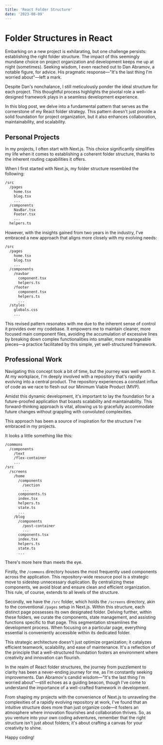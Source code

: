 ```yaml
---
title: 'React Folder Structure'
date: '2023-08-09'
---
```


# Folder Structures in React
Embarking on a new project is exhilarating, but one challenge persists: establishing
the right folder structure. The impact of this seemingly mundane choice on project 
organization and development keeps me up at night (sometimes). Seeking wisdom, I even reached out to Dan
Abramov, a notable figure, for advice. His pragmatic response—"It's the last thing 
I'm worried about"—left a mark.

Despite Dan's nonchalance, I still meticulously ponder the ideal structure for each
project. This thoughtful process highlights the pivotal role a well-designed 
framework plays in a seamless development experience.

In this blog post, we delve into a fundamental pattern that serves as the cornerstone
of my React folder strategy. This pattern doesn't just provide a solid foundation for
project organization, but it also enhances collaboration, maintainability, and
scalability.

## Personal Projects
In my projects, I often start with Next.js. This choice significantly simplifies
my life when it comes to establishing a coherent folder structure, thanks to the
inherent routing capabilities it offers.

When I first started with Next.js, my folder structure resembled the following:
```md
/src
  /pages
    home.tsx
    blog.tsx
    ...
  /components
    NavBar.tsx
    Footer.tsx
    ...
  helpers.ts
``````

However, with the insights gained from two years in the industry, I've embraced a
new approach that aligns more closely with my evolving needs:
```md
/src
  /pages
    home.tsx
    blog.tsx
    ...
  /components
    /navbar
      component.tsx
      helpers.ts
    /footer
      component.tsx
      helpers.ts
      ...
  /styles
    globals.css
    ...
```
This revised pattern resonates with me due to the inherent sense of control it
provides over my codebase. It empowers me to maintain cleaner, more focused main
component files, avoiding the accumulation of excessive lines by breaking down
complex functionalities into smaller, more manageable pieces—a practice facilitated
by this simple, yet well-structured framework.

## Professional Work
Navigating this concept took a bit of time, but the journey was well worth it. At my
workplace, I'm deeply involved with a repository that's rapidly evolving into a
central product. The repository experiences a constant influx of code as we race to
flesh out our Minimum Viable Product (MVP).

Amidst this dynamic development, it's important to lay the foundation for a
future-proofed application that boasts scalability and maintainability. This
forward-thinking approach is vital, allowing us to gracefully accommodate future
changes without grappling with convoluted complexities.

This approach has been a source of inspiration for the structure I've embraced in
my projects.

It looks a little something like this:
```md
/commons
  /components
    /text
    /flex-container
    ...
/src
  /screens
    /home
      /components
        /section
        ...
      components.ts
      index.tsx
      helpers.ts
      state.ts
      ...
    /blog
      /components
        /post-container
        ...
      components.tsx
      index.tsx
      helpers.ts
      state.ts
      ...
``````
There's more here than meets the eye.

Firstly, the `/commons` directory houses the most frequently used components across the
application. This repository-wide resource pool is a strategic move to sidestep
unnecessary duplication. By centralizing these components, we avoid bloat and ensure
clean and efficient organization. This rule, of course, extends to all levels of the structure.

Secondly, we have the `/src` folder, which holds the `/screens` directory, akin to the
conventional `/pages` setup in Next.js. Within this structure, each distinct page
possesses its own designated folder. Delving further, within these folders, we curate
the components, state management, and assisting functions specific to that page. This
segmentation streamlines the development process. When focusing on a particular page,
everything essential is conveniently accessible within its dedicated folder.

This strategic architecture doesn't just optimize organization; it catalyzes efficient
teamwork, scalability, and ease of maintenance. It's a reflection of the principle
that a well-structured foundation fosters an environment where creativity and
innovation can flourish.

In the realm of React folder structures, the journey from puzzlement to clarity has
been a never-ending journey for me, as I'm constantly seeking improvements.
Dan Abramov's candid wisdom—"It's the last thing I'm worried about"—still echoes as a
guiding beacon, though I've come to understand the importance of a well-crafted
framework in development.

From shaping my projects with the convenience of Next.js to unraveling the
complexities of a rapidly evolving repository at work, I've found that an intuitive
structure does more than just organize code—it fosters an atmosphere where innovation
flourishes and collaboration thrives. So, as you venture into your own coding
adventures, remember that the right structure isn't just about folders; it's about
crafting a canvas for your creativity to shine.

Happy coding!